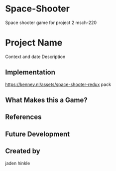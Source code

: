# Space-Shooter
Space shooter game for project 2 msch-220
# Project Name
Context and date
Description

## Implementation
https://kenney.nl/assets/space-shooter-redux pack

## What Makes this a Game?

## References

## Future Development

## Created by 
jaden hinkle
